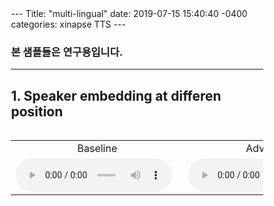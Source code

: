 <head>
  <meta charset="utf-8">
  <title>Audio samples from "Building a mixed-lingual neural TTS system with only monolingual data"</title>
  <style>
    audio {
      width: 250px;
      margin-right: 10px;
    }
    caption {
      text-align: left;
      font-size: 1.0em;
      font-weight: bold;
    }
  </style>
</head>
<body>
<div style="display: block; margin: 0 auto; width: 80%;">
---
Title: "multi-lingual"
date: 2019-07-15 15:40:40 -0400
categories: xinapse TTS
---
<br>
<h3>본 샘플들은 연구용입니다.</h3>
<hr>
<h2 align="left">1. Speaker embedding at differen position</h2>
<div style="height: 420px">
  <table align="left">
    <tr>      
      <td align="center" width=400>Baseline </td>
      <td align="center" width=400>Advanced </td>
    </tr>
    <tr>
        <td align="center" width=400><audio src="/audio_samples/LJ_Baseline_Kor.wav" controls=""></audio></td>
        <td align="center" width=400><audio src="/audio_samples/LJ_New_Kor.wav" controls=""></audio></td>
    </tr>
  </table>
</div>
